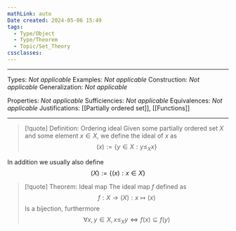 ```yaml
---
mathLink: auto
Date created: 2024-05-06 15:49
tags:
  - Type/Object
  - Type/Theorem
  - Topic/Set_Theory
cssclasses:
---
```


---  

Types: _Not applicable_
Examples: _Not applicable_
Construction: _Not applicable_
Generalization: _Not applicable_

Properties: _Not applicable_
Sufficiencies: _Not applicable_
Equivalences: _Not applicable_
Justifications: [[Partially ordered set]], [[Functions]]

---

> [!quote] Definition: Ordering ideal
> Given some partially ordered set $X$ and some element $x\in X$, we define the ideal of $x$ as $$ (x):=\{ y\in X: y\leq_{X}x \} $$

In addition we usually also define $$ (X):=\{ (x): x\in X \} $$
>[!quote] Theorem: Ideal map
>The ideal map $f$ defined as $$f:X\to (X): x\mapsto (x)$$ Is a bijection, furthermore $$\forall x,y\in X,  x\leq_{X} y \iff f(x) \subseteq f(y) $$
